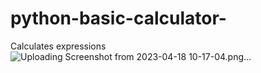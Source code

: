 # python-basic-calculator-
Calculates expressions
![Uploading Screenshot from 2023-04-18 10-17-04.png…]()

